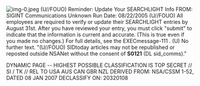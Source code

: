 ![img-0.jpeg](img-0.jpeg)
(U//FOUO) Reminder: Update Your SEARCHLIGHT Info
FROM: SIGINT Communications
Unknown
Run Date: 08/22/2005
(U//FOUO) All employees are required to verify or update their SEARCHLIGHT entries by August 31st. After you have reviewed your entry, you must click "submit" to indicate that the information is current and accurate. (This is true even if you made no changes.) For full details, see the EXECmessage-111 .
(U) No further text.
"(U//FOUO) SIDtoday articles may not be republished or reposted outside NSANet without the consent of $\mathbf{S 0 1 2 1}$ (DL sid_comms)."

DYNAMIC PAGE -- HIGHEST POSSIBLE CLASSIFICATION IS TOP SECRET // SI / TK // REL TO USA AUS CAN GBR NZL DERIVED FROM: NSA/CSSM 1-52, DATED 08 JAN 2007 DECLASSIFY ON: 20320108
